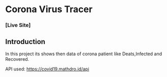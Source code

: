 # Corona Virus Tracer


### [Live Site]
## Introduction
In this project its shows then data of corona patient like Deats,Infected and Recovered.

API used: https://covid19.mathdro.id/api

